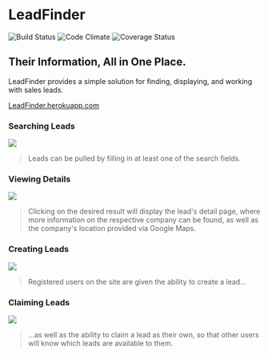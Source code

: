 # LeadFinder

![Build Status](https://codeship.com/projects/5efb7a20-9b6a-0133-58d8-2e4a8a945ddd/status?branch=master)
![Code Climate](https://codeclimate.com/github/tomfafard/lead_finder.png)
![Coverage Status](https://coveralls.io/repos/tomfafard/lead_finder/badge.png)

## Their Information, All in One Place.

LeadFinder provides a simple solution for finding, displaying, and working with sales leads.

[LeadFinder.herokuapp.com](http://leadfinder.herokuapp.com)

### Searching Leads
![](http://i.imgur.com/rUIGqiO.png)

>Leads can be pulled by filling in at least one of the search fields.

### Viewing Details
![](http://i.imgur.com/chBtU7a.jpg)

>Clicking on the desired result will display the lead's detail page, where more information on the respective company can be found, as well as the company's location provided via Google Maps.

### Creating Leads
![](http://i.imgur.com/r75nRbg.png)

>Registered users on the site are given the ability to create a lead...

### Claiming Leads
![](http://i.imgur.com/8MEQOcb.png)

>...as well as the ability to claim a lead as their own, so that other users will know which leads are available to them.
